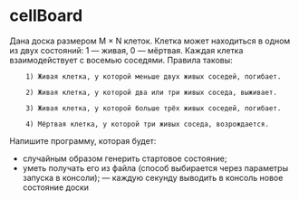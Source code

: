 # cellBoard

 Дана доска размером M × N клеток. 
Клетка может находиться в одном из двух состояний: 1 — живая, 0 — мёртвая. 
Каждая клетка взаимодействует с восемью соседями. Правила таковы:

        1) Живая клетка, у которой меньше двух живых соседей, погибает.

        2) Живая клетка, у которой два или три живых соседа, выживает.

        3) Живая клетка, у которой больше трёх живых соседей, погибает.

        4) Мёртвая клетка, у которой три живых соседа, возрождается.

Напишите программу, которая будет: 
- случайным образом генерить стартовое состояние;
- уметь получать его из файла (способ выбирается через параметры запуска в консоли);
— каждую секунду выводить в консоль новое состояние доски
